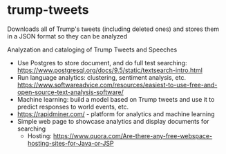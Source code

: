 # trump-tweets
Downloads all of Trump's tweets (including deleted ones) and stores them in a JSON format so they can be analyzed

Analyzation and cataloging of Trump Tweets and Speeches

* Use Postgres to store document, and do full test searching: https://www.postgresql.org/docs/9.5/static/textsearch-intro.html
* Run language analytics: clustering, sentiment analysis, etc. https://www.softwareadvice.com/resources/easiest-to-use-free-and-open-source-text-analysis-software/
* Machine learning: build a model based on Trump tweets and use it to predict responses to world events, etc.
 * https://rapidminer.com/ - platform for analytics and machine learning
* Simple web page to showcase analytics and display documents for searching
  * Hosting: https://www.quora.com/Are-there-any-free-webspace-hosting-sites-for-Java-or-JSP
